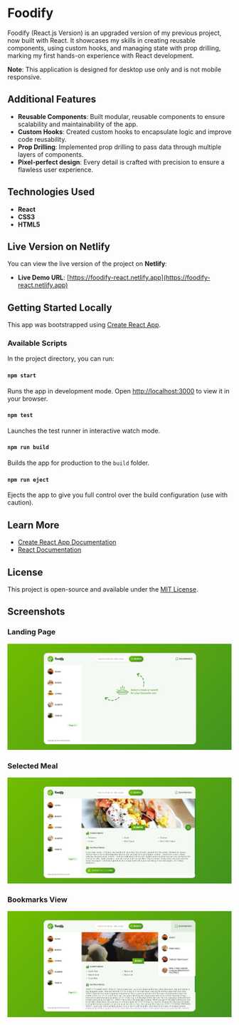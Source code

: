 # Foodify

Foodify (React.js Version) is an upgraded version of my previous project, now built with React. It showcases my skills in creating reusable components, using custom hooks, and managing state with prop drilling, marking my first hands-on experience with React development.

**Note**: This application is designed for desktop use only and is not mobile responsive.

## Additional Features

- **Reusable Components**: Built modular, reusable components to ensure scalability and maintainability of the app.
- **Custom Hooks**: Created custom hooks to encapsulate logic and improve code reusability.
- **Prop Drilling**: Implemented prop drilling to pass data through multiple layers of components.
- **Pixel-perfect design**: Every detail is crafted with precision to ensure a flawless user experience.

## Technologies Used

- **React**
- **CSS3**
- **HTML5**

## Live Version on Netlify

You can view the live version of the project on **Netlify**:

- **Live Demo URL**: [https://foodify-react.netlify.app](https://foodify-react.netlify.app)

## Getting Started Locally

This app was bootstrapped using [Create React App](https://github.com/facebook/create-react-app).

### Available Scripts

In the project directory, you can run:

#### `npm start`

Runs the app in development mode. Open [http://localhost:3000](http://localhost:3000) to view it in your browser.

#### `npm test`

Launches the test runner in interactive watch mode.

#### `npm run build`

Builds the app for production to the `build` folder.

#### `npm run eject`

Ejects the app to give you full control over the build configuration (use with caution).

## Learn More

- [Create React App Documentation](https://facebook.github.io/create-react-app/docs/getting-started)
- [React Documentation](https://reactjs.org/)

## License

This project is open-source and available under the [MIT License](LICENSE).

## Screenshots

### Landing Page

![Landing Page](src/img/preview/landing-page.png)

### Selected Meal

![Selected Meal](src/img/preview/load-meal.png)

### Bookmarks View

![Bookmarks View](src/img/preview/bookmarks-view.png)
